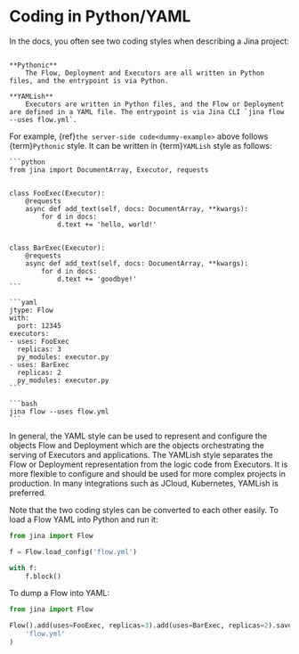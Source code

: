 # Coding in Python/YAML

In the docs, you often see two coding styles when describing a Jina project: 

```{glossary}

**Pythonic**
    The Flow, Deployment and Executors are all written in Python files, and the entrypoint is via Python.
    
**YAMLish**
    Executors are written in Python files, and the Flow or Deployment are defined in a YAML file. The entrypoint is via Jina CLI `jina flow --uses flow.yml`.
```

For example, {ref}`the server-side code<dummy-example>` above follows {term}`Pythonic` style. It can be written in {term}`YAMLish` style as follows:

````{tab} executor.py
```python
from jina import DocumentArray, Executor, requests


class FooExec(Executor):
    @requests
    async def add_text(self, docs: DocumentArray, **kwargs):
        for d in docs:
            d.text += 'hello, world!'


class BarExec(Executor):
    @requests
    async def add_text(self, docs: DocumentArray, **kwargs):
        for d in docs:
            d.text += 'goodbye!'
```
````

````{tab} flow.yml
```yaml
jtype: Flow
with:
  port: 12345
executors:
- uses: FooExec
  replicas: 3
  py_modules: executor.py
- uses: BarExec
  replicas: 2
  py_modules: executor.py
```
````

````{tab} Entrypoint
```bash
jina flow --uses flow.yml
```
````

In general, the YAML style can be used to represent and configure the objects Flow and Deployment which are the objects orchestrating the serving of Executors and applications. 
The YAMLish style separates the Flow or Deployment representation from the logic code from Executors. It is more flexible to configure and should be used for more complex projects in production. In many integrations such as JCloud, Kubernetes, YAMLish is preferred. 

Note that the two coding styles can be converted to each other easily. To load a Flow YAML into Python and run it:

```python
from jina import Flow

f = Flow.load_config('flow.yml')

with f:
    f.block()
```

To dump a Flow into YAML:

```python
from jina import Flow

Flow().add(uses=FooExec, replicas=3).add(uses=BarExec, replicas=2).save_config(
    'flow.yml'
)
```